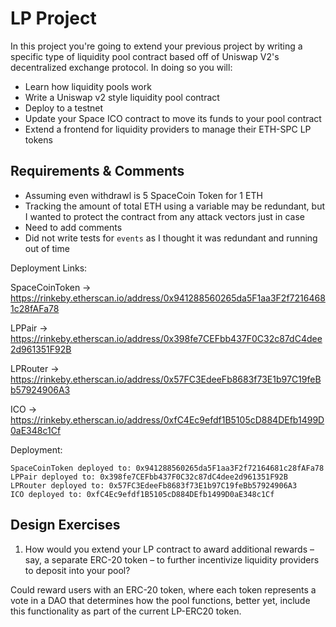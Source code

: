 # LP Project
In this project you're going to extend your previous project by writing a specific type of liquidity pool contract based off of Uniswap V2's decentralized exchange protocol. In doing so you will:

- Learn how liquidity pools work
- Write a Uniswap v2 style liquidity pool contract
- Deploy to a testnet
- Update your Space ICO contract to move its funds to your pool contract
- Extend a frontend for liquidity providers to manage their ETH-SPC LP tokens

## Requirements & Comments
- Assuming even withdrawl is 5 SpaceCoin Token for 1 ETH
- Tracking the amount of total ETH using a variable may be redundant, but I wanted to protect the contract from any attack vectors just in case
- Need to add comments
- Did not write tests for `events` as I thought it was redundant and running out of time

Deployment Links:

SpaceCoinToken -> https://rinkeby.etherscan.io/address/0x941288560265da5F1aa3F2f72164681c28fAFa78

LPPair -> https://rinkeby.etherscan.io/address/0x398fe7CEFbb437F0C32c87dC4dee2d961351F92B

LPRouter -> https://rinkeby.etherscan.io/address/0x57FC3EdeeFb8683f73E1b97C19feBb57924906A3

ICO -> https://rinkeby.etherscan.io/address/0xfC4Ec9efdf1B5105cD884DEfb1499D0aE348c1Cf

Deployment:
```
SpaceCoinToken deployed to: 0x941288560265da5F1aa3F2f72164681c28fAFa78
LPPair deployed to: 0x398fe7CEFbb437F0C32c87dC4dee2d961351F92B
LPRouter deployed to: 0x57FC3EdeeFb8683f73E1b97C19feBb57924906A3
ICO deployed to: 0xfC4Ec9efdf1B5105cD884DEfb1499D0aE348c1Cf
```

## Design Exercises
1. How would you extend your LP contract to award additional rewards – say, a separate ERC-20 token – to further incentivize liquidity providers to deposit into your pool?

Could reward users with an ERC-20 token, where each token represents a vote in a DAO that determines how the pool functions, better yet, include this functionality as part of the current LP-ERC20 token.
